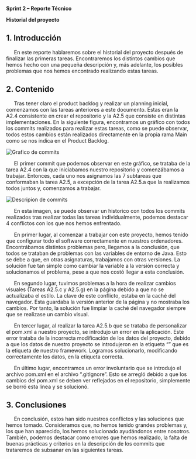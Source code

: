 ﻿**Sprint 2 – Reporte Técnico** 

**Historial del proyecto**

## 1. Introducción
`	`En este reporte hablaremos sobre el historial del proyecto después de finalizar las primeras tareas. Encontraremos los distintos cambios que hemos hecho con una pequeña descripción y, más adelante, los posibles problemas que nos hemos encontrado realizando estas tareas.


## 2.  Contenido
`	`Tras tener claro el product backlog y realizar un planning inicial, comenzamos con las tareas anteriores a este documento. Estas eran la A2.4 consistente en crear el repositorio y la A2.5 que consiste en distintas implementaciones. En la siguiente figura, encontramos un gráfico con todos los commits realizados para realizar estas tareas, como se puede observar, todos estos cambios están realizados directamente en la propia rama Main como se nos indica en el Product Backlog.

<image src="/docs/images/Imagen1" alt="Grafico de commits">

`	`El primer commit que podemos observar en este gráfico, se trataba de la tarea A2.4 con la que iniciabamos nuestro repositorio y comenzábamos a trabajar. Entonces, cada uno nos asignamos las 7 subtareas que conformaban la tarea A2.5, a excepción de la tarea A2.5.a que la realizamos todos juntos y, comenzamos a trabajar.

<image src="/docs/images/Imagen2" alt="Descripion de commits">

`	`En esta imagen, se puede observar un historico con todos los commits realizados tras realizar todas las tareas individualmente,  podemos destacar 4 conflictos con los que nos hemos enfrentado.

`	`En primer lugar, al comenzar a trabajar con este proyecto, hemos tenido que configurar todo el software correctamente en nuestros ordenadores. Encontrábamos distintos problemas pero, llegamos a la conclusión, que todos se trataban de problemas con las variables de entorno de Java. Esto se debe a que, en otras asignaturas, trabajamos con otras versiones. La solución fue tan simple como cambiar la variable a la versión correcta y solucionamos el problema, pese a que nos costó llegar a esta conclusión.

`	`En segundo lugar, tuvimos problemas a la hora de realizar cambios visuales (Tareas A2.5.c y A2.5.g) en la página debido a que no se actualizaba el estilo. La clave de este conflicto, estaba en la caché del navegador. Esta guardaba la versión anterior de la página y no mostraba los cambios. Por tanto, la solución fue limpiar la caché del navegador siempre que se realizase un cambio visual.

`	`En tercer lugar, al realizar la tarea A2.5.b que se trataba de personalizar el pom.xml a nuestro proyecto, se introdujo un error en la aplicación. Este error trataba de la incorrecta modificación de los datos del proyecto, debido a que los datos de nuestro proyecto se introdujeron en la etiqueta “<parent>” que es la etiqueta de nuestro framework. Logramos solucionarlo, modificando correctamente los datos, en la etiqueta correcta.

`	`En último lugar, encontramos un error involuntario que se introdujo el archivo pom.xml en el archivo “.gitIgnore”. Esto se arregló debido a que los cambios del pom.xml se deben ver reflejados en el repositorio, simplemente se borró esta línea y se solucionó.


## 3. Conclusiones
`	`En conclusión, estos han sido nuestros conflictos y las soluciones que hemos tomado. Consideramos que, no hemos tenido grandes problemas y, los que han aparecido, los hemos solucionado ayudándonos entre nosotros. También, podemos destacar como errores que hemos realizado, la falta de buenas prácticas y criterios en la descripción de los commits que trataremos de subsanar en las siguientes tareas.



